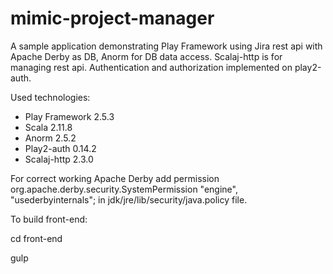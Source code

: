 mimic-project-manager
====================

A sample application demonstrating Play Framework using Jira rest api with Apache Derby as DB, 
Anorm for DB data access.
Scalaj-http is for managing rest api.
Authentication and authorization implemented on play2-auth. 

Used technologies:

* Play Framework 2.5.3
* Scala 2.11.8
* Anorm 2.5.2
* Play2-auth 0.14.2
* Scalaj-http 2.3.0


For correct working Apache Derby add 
permission org.apache.derby.security.SystemPermission "engine", "usederbyinternals";
in jdk/jre/lib/security/java.policy file.

To build front-end:

cd front-end

gulp
